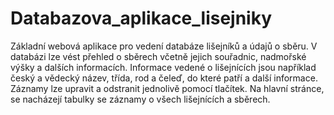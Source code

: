 # Databazova_aplikace_lisejniky
Základní webová aplikace pro vedení databáze lišejníků a údajů o sběru. V databázi lze vést přehled o sběrech včetně jejich souřadnic, nadmořské výšky a dalších informacích. Informace vedené o lišejnících jsou například český a vědecký název, třída, rod a čeleď, do které patří a další informace. Záznamy lze upravit a odstranit jednolivě pomocí tlačítek. Na hlavní stránce, se nacházejí tabulky se záznamy o všech lišejnících a sběrech.
